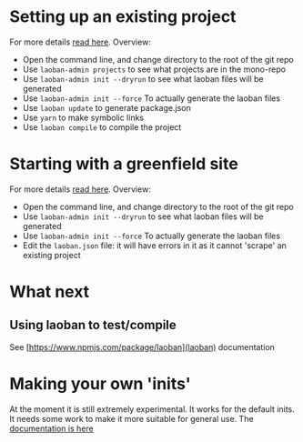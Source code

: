 # Setting up an existing project

For more details [read here](Existing.md). Overview:

* Open the command line, and change directory to the root of the git repo
* Use `laoban-admin projects` to see what projects are in the mono-repo
* Use `laoban-admin init --dryrun` to see what laoban files will be generated
* Use `laoban-admin init --force` To actually generate the laoban files
* Use `laoban update` to generate package.json
* Use `yarn` to make symbolic links
* Use `laoban compile` to compile the project

# Starting with a greenfield site

For more details [read here](Greenfield.md). Overview:
* Open the command line, and change directory to the root of the git repo
* Use `laoban-admin init --dryrun` to see what laoban files will be generated
* Use `laoban-admin init --force` To actually generate the laoban files
* Edit the `laoban.json` file: it will have errors in it as it cannot 'scrape' an existing project

# What next

## Using laoban to test/compile

See [https://www.npmjs.com/package/laoban](laoban) documentation

# Making your own 'inits'
At the moment it is still extremely experimental. It works for the default inits. It needs some work to make
it more suitable for general use. The [documentation is here](customInits.md)

